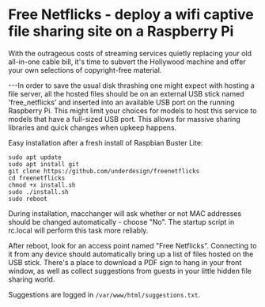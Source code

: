 # Free Netflicks - deploy a wifi captive file sharing site on a Raspberry Pi

With the outrageous costs of streaming services quietly replacing your old all-in-one cable bill, it's time to subvert the Hollywood machine and offer your own selections of copyright-free material.
 
---In order to save the usual disk thrashing one might expect with hosting a file server, all the hosted files should be on an external USB stick named 'free_netflicks' and inserted into an available USB port on the running Raspberry Pi.  This might limit your choices for models to host this service to models that have a full-sized USB port.  This allows for massive sharing libraries and quick changes when upkeep happens.

Easy installation after a fresh install of Raspbian Buster Lite:
```
sudo apt update
sudo apt install git
git clone https://github.com/underdesign/freenetflicks
cd freenetflicks
chmod +x install.sh
sudo ./install.sh
sudo reboot
```
During installation, macchanger will ask whether or not MAC addresses should be changed automatically - choose "No". The startup script in rc.local will perform this task more reliably.

After reboot, look for an access point named "Free Netflicks". Connecting to it from any device should automatically bring up a list of files hosted on the USB stick.  There's a place to download a PDF sign to hang in your front window, as well as collect suggestions from guests in your little hidden file sharing world.

Suggestions are logged in `/var/www/html/suggestions.txt`.


